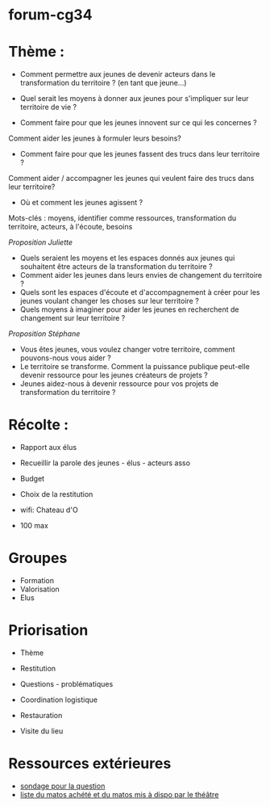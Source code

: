 # forum-cg34

# Thème :
  
- Comment permettre aux jeunes de devenir acteurs dans le transformation du territoire ? 
(en tant que jeune...)

- Quel serait les moyens à donner aux jeunes pour s'impliquer sur leur territoire de vie ?

- Comment faire pour que les jeunes innovent sur ce qui les concernes ?

Comment aider les jeunes à formuler leurs besoins?

- Comment faire pour que les jeunes fassent des trucs dans leur territoire ?

Comment aider / accompagner les jeunes qui veulent faire des trucs dans leur territoire?

- Où et comment les jeunes agissent ?


Mots-clés : moyens, identifier comme ressources, transformation du territoire, acteurs, à l'écoute, besoins

*Proposition Juliette*
- Quels seraient les moyens et les espaces donnés aux jeunes qui souhaitent être acteurs de la transformation du territoire ?
- Comment aider les jeunes dans leurs envies de changement du territoire ?
- Quels sont les espaces d'écoute et d'accompagnement à créer pour les jeunes voulant changer les choses sur leur territoire ?
- Quels moyens à imaginer pour aider les jeunes en recherchent de changement sur leur territoire ?

*Proposition Stéphane*
- Vous êtes jeunes, vous voulez changer votre territoire, comment pouvons-nous vous aider ?
- Le territoire se transforme. Comment la puissance publique peut-elle devenir ressource pour les jeunes créateurs de projets ?
- Jeunes aidez-nous à devenir ressource pour vos projets de transformation du territoire ?

# Récolte :
- Rapport aux élus
- Recueillir la parole des jeunes - élus - acteurs asso
- Budget
- Choix de la restitution

- wifi: Chateau d'O

- 100 max

# Groupes
- Formation
- Valorisation
- Elus

# Priorisation
- Thème
- Restitution
- Questions - problématiques
- Coordination logistique
- Restauration

- Visite du lieu

# Ressources extérieures 
- [sondage pour la question](https://docs.google.com/spreadsheets/d/1pOouJDrtXhSB3fO02wLFWOifXcFK92bDq1zBZEKjanM/edit#gid=0)  
- [liste du matos achété et du matos mis à dispo par le théâtre](https://docs.google.com/spreadsheets/d/1pOouJDrtXhSB3fO02wLFWOifXcFK92bDq1zBZEKjanM/edit#gid=0)  
